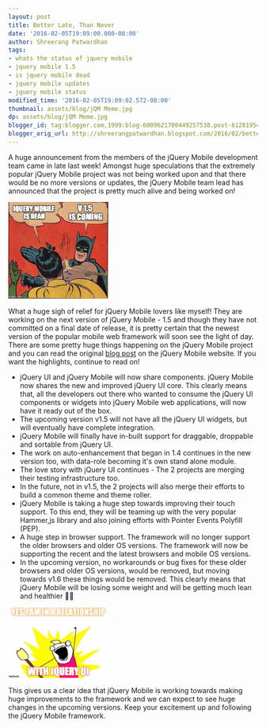 ```yaml
---
layout: post
title: Better Late, Than Never
date: '2016-02-05T19:09:00.000-08:00'
author: Shreerang Patwardhan
tags:
- whats the status of jquery mobile
- jquery mobile 1.5
- is jquery mobile dead
- jquery mobile updates
- jquery mobile status
modified_time: '2016-02-05T19:09:02.572-08:00'
thumbnail: assets/blog/jQM Meme.jpg
dp: assets/blog/jQM Meme.jpg
blogger_id: tag:blogger.com,1999:blog-6009621700449257538.post-6128195410181811972
blogger_orig_url: http://shreerangpatwardhan.blogspot.com/2016/02/better-late-than-never.html
---
```


A huge announcement from the members of the jQuery Mobile development team came in late last week! Amongst huge speculations that the extremely popular jQuery Mobile project was not being worked upon and that there would be no more versions or updates, the jQuery Mobile team lead has announced that the project is pretty much alive and being worked on!

<img src="/assets/blog/jQM Meme.jpg" alt="Meme 1" style="width:40%" />

What a huge sigh of relief for jQuery Mobile lovers like myself! They are working on the next version of jQuery Mobile - 1.5 and though they have not committed on a final date of release, it is pretty certain that the newest version of the popular mobile web framework will soon see the light of day. There are some pretty huge things happening on the jQuery Mobile project and you can read the original [blog post](http://blog.jquerymobile.com/2016/01/28/a-long-overdue-status-update/) on the jQuery Mobile website. If you want the highlights, continue to read on!

* jQuery UI and jQuery Mobile will now share components. jQuery Mobile now shares the new and improved jQuery UI core. This clearly means that, all the developers out there who wanted to consume the jQuery UI components or widgets into jQuery Mobile web applications, will now have it ready out of the box.
* The upcoming version v1.5 will not have all the jQuery UI widgets, but will eventually have complete integration.
* jQuery Mobile will finally have in-built support for draggable, droppable and sortable from jQuery UI.
* The work on auto-enhancement that began in 1.4 continues in the new version too, with data-role becoming it's own stand alone module.
* The love story with jQuery UI continues - The 2 projects are merging their testing infrastructure too.
* In the future, not in v1.5, the 2 projects will also merge their efforts to build a common theme and theme roller.
* jQuery Mobile is taking a huge step towards improving their touch support. To this end, they will be teaming up with the very popular Hammer,js library and also joining efforts with Pointer Events Polyfill (PEP).
* A huge step in browser support. The framework will no longer support the older browsers and older OS versions. The framework will now be supporting the recent and the latest browsers and mobile OS versions.
* In the upcoming version, no workarounds or bug fixes for these older browsers and older OS versions, would be removed, but moving towards v1.6 these things would be removed. This clearly means that jQuery Mobile will be losing some weight and will be getting much lean and healthier 👍🏼

<img src="/assets/blog/jQM Meme 2.jpg" alt="Meme 2" style="width:40%" />

This gives us a clear idea that jQuery Mobile is working towards making huge improvements to the framework and we can expect to see huge changes in the upcoming versions. Keep your excitement up and following the jQuery Mobile framework.
